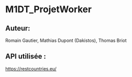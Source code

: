 # M1DT_ProjetWorker

## Auteur: 
Romain Gautier, Mathias Dupont (Dakistos), Thomas Briot 

## API utilisée :
https://restcountries.eu/
